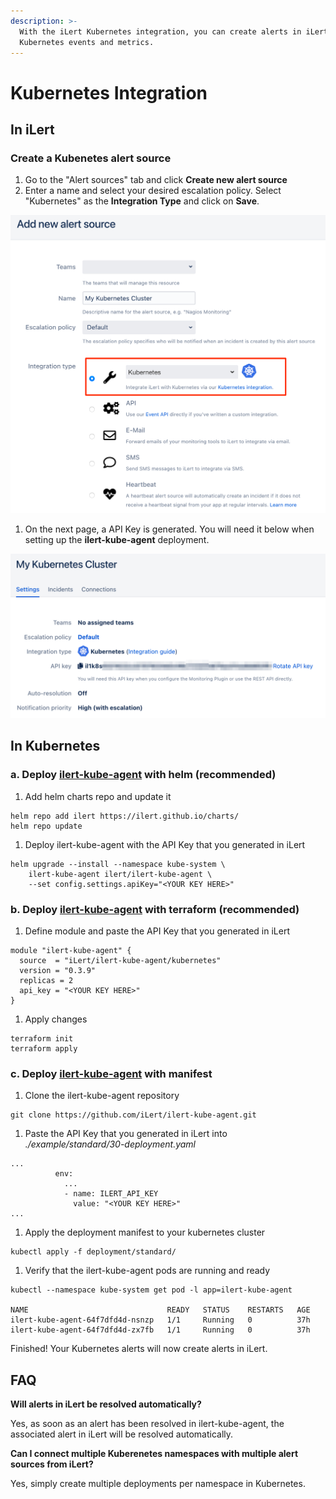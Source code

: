 ```yaml
---
description: >-
  With the iLert Kubernetes integration, you can create alerts in iLert based on
  Kubernetes events and metrics.
---
```


# Kubernetes Integration

## In iLert <a id="in-ilert"></a>

### Create a Kubenetes alert source <a id="create-alert-source"></a>

1. Go to the "Alert sources" tab and click **Create new alert source**
2. Enter a name and select your desired escalation policy. Select "Kubernetes" as the **Integration Type** and click on **Save**.

![](../.gitbook/assets/ilert%20%2833%29.png)

1. On the next page, a API Key is generated. You will need it below when setting up the **ilert-kube-agent** deployment.

![](../.gitbook/assets/ilert%20%2830%29.png)

## In Kubernetes <a id="in-kubernetes"></a>

### a. Deploy [ilert-kube-agent](https://github.com/iLert/ilert-kube-agent) with helm \(recommended\) <a id="deploy-a"></a>

1. Add helm charts repo and update it

```text
helm repo add ilert https://ilert.github.io/charts/
helm repo update
```

1. Deploy ilert-kube-agent with the API Key  that you generated in iLert 

```text
helm upgrade --install --namespace kube-system \
    ilert-kube-agent ilert/ilert-kube-agent \
    --set config.settings.apiKey="<YOUR KEY HERE>"
```

### b. Deploy [ilert-kube-agent](https://github.com/iLert/ilert-kube-agent) with terraform \(recommended\) <a id="deploy-b"></a>

1. Define module and paste the API Key that you generated in iLert 

```text
module "ilert-kube-agent" {
  source  = "iLert/ilert-kube-agent/kubernetes"
  version = "0.3.9"
  replicas = 2
  api_key = "<YOUR KEY HERE>"
}
```

1. Apply changes

```text
terraform init
terraform apply
```

### c. Deploy [ilert-kube-agent](https://github.com/iLert/ilert-kube-agent) with manifest <a id="deploy-c"></a>

1. Clone the ilert-kube-agent repository

```text
git clone https://github.com/iLert/ilert-kube-agent.git
```

1. Paste the API Key that you generated in iLert into _./example/standard/30-deployment.yaml_

```text
...
          env:
            ...
            - name: ILERT_API_KEY
              value: "<YOUR KEY HERE>"
...
```

1. Apply the deployment manifest to your kubernetes cluster

```text
kubectl apply -f deployment/standard/
```

1. Verify that the ilert-kube-agent pods are running and ready

```text
kubectl --namespace kube-system get pod -l app=ilert-kube-agent

NAME                               READY   STATUS    RESTARTS   AGE
ilert-kube-agent-64f7dfd4d-nsnzp   1/1     Running   0          37h
ilert-kube-agent-64f7dfd4d-zx7fb   1/1     Running   0          37h
```

Finished! Your Kubernetes alerts will now create alerts in iLert.

## FAQ <a id="faq"></a>

**Will alerts in iLert be resolved automatically?**

Yes, as soon as an alert has been resolved in ilert-kube-agent, the associated alert in iLert will be resolved automatically.

**Can I connect multiple Kuberenetes namespaces with multiple alert sources from iLert?**

Yes, simply create multiple deployments per namespace in Kubernetes.

